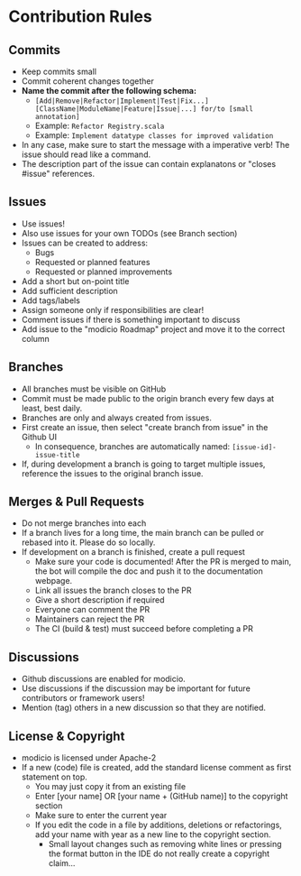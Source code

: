 # Contribution Rules

## Commits

* Keep commits small
* Commit coherent changes together
* **Name the commit after the following schema:**
  * ``[Add|Remove|Refactor|Implement|Test|Fix...] [ClassName|ModuleName|Feature|Issue|...] for/to [small annotation]``
  * Example: ``Refactor Registry.scala``
  * Example: ``Implement datatype classes for improved validation``
* In any case, make sure to start the message with a imperative verb! The issue should read like a command. 
* The description part of the issue can contain explanatons or "closes #issue" references.

## Issues

* Use issues!
* Also use issues for your own TODOs (see Branch section)
* Issues can be created to address:
  * Bugs
  * Requested or planned features
  * Requested or planned improvements
* Add a short but on-point title
* Add sufficient description
* Add tags/labels 
* Assign someone only if responsibilities are clear!
* Comment issues if there is something important to discuss
* Add issue to the "modicio Roadmap" project and move it to the correct column

## Branches

* All branches must be visible on GitHub
* Commit must be made public to the origin branch every few days at least, best daily.
* Branches are only and always created from issues.
* First create an issue, then select "create branch from issue" in the Github UI
  * In consequence, branches are automatically named: ``[issue-id]-issue-title`` 
* If, during development a branch is going to target multiple issues, reference the issues to the original branch issue.

## Merges & Pull Requests

* Do not merge branches into each
* If a branch lives for a long time, the main branch can be pulled or rebased into it. Please do so locally.
* If development on a branch is finished, create a pull request
  * Make sure your code is documented! After the PR is merged to main, the bot will compile the doc and push it to the documentation webpage.
  * Link all issues the branch closes to the PR
  * Give a short description if required
  * Everyone can comment the PR
  * Maintainers can reject the PR
  * The CI (build & test) must succeed before completing a PR 

## Discussions

* Github discussions are enabled for modicio.
* Use discussions if the discussion may be important for future contributors or framework users!
* Mention (tag) others in a new discussion so that they are notified.

## License & Copyright

* modicio is licensed under Apache-2
* If a new (code) file is created, add the standard license comment as first statement on top.
  * You may just copy it from an existing file
  * Enter [your name] OR [your name + (GitHub name)] to the copyright section
  * Make sure to enter the current year
  * If you edit the code in a file by additions, deletions or refactorings, add your name with year as a new line to the copyright section.
    * Small layout changes such as removing white lines or pressing the format button in the IDE do not really create a copyright claim...   

